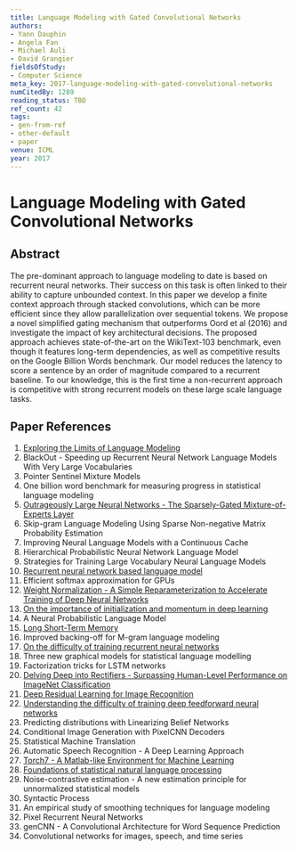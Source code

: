 ```yaml
---
title: Language Modeling with Gated Convolutional Networks
authors:
- Yann Dauphin
- Angela Fan
- Michael Auli
- David Grangier
fieldsOfStudy:
- Computer Science
meta_key: 2017-language-modeling-with-gated-convolutional-networks
numCitedBy: 1289
reading_status: TBD
ref_count: 42
tags:
- gen-from-ref
- other-default
- paper
venue: ICML
year: 2017
---
```


# Language Modeling with Gated Convolutional Networks

## Abstract

The pre-dominant approach to language modeling to date is based on recurrent neural networks. Their success on this task is often linked to their ability to capture unbounded context. In this paper we develop a finite context approach through stacked convolutions, which can be more efficient since they allow parallelization over sequential tokens. We propose a novel simplified gating mechanism that outperforms Oord et al (2016) and investigate the impact of key architectural decisions. The proposed approach achieves state-of-the-art on the WikiText-103 benchmark, even though it features long-term dependencies, as well as competitive results on the Google Billion Words benchmark. Our model reduces the latency to score a sentence by an order of magnitude compared to a recurrent baseline. To our knowledge, this is the first time a non-recurrent approach is competitive with strong recurrent models on these large scale language tasks.

## Paper References

1. [Exploring the Limits of Language Modeling](2016-exploring-the-limits-of-language-modeling)
2. BlackOut - Speeding up Recurrent Neural Network Language Models With Very Large Vocabularies
3. Pointer Sentinel Mixture Models
4. One billion word benchmark for measuring progress in statistical language modeling
5. [Outrageously Large Neural Networks - The Sparsely-Gated Mixture-of-Experts Layer](2017-outrageously-large-neural-networks-the-sparsely-gated-mixture-of-experts-layer)
6. Skip-gram Language Modeling Using Sparse Non-negative Matrix Probability Estimation
7. Improving Neural Language Models with a Continuous Cache
8. Hierarchical Probabilistic Neural Network Language Model
9. Strategies for Training Large Vocabulary Neural Language Models
10. [Recurrent neural network based language model](2010-recurrent-neural-network-based-language-model)
11. Efficient softmax approximation for GPUs
12. [Weight Normalization - A Simple Reparameterization to Accelerate Training of Deep Neural Networks](2016-weight-normalization-a-simple-reparameterization-to-accelerate-training-of-deep-neural-networks)
13. [On the importance of initialization and momentum in deep learning](2013-on-the-importance-of-initialization-and-momentum-in-deep-learning)
14. A Neural Probabilistic Language Model
15. [Long Short-Term Memory](1997-long-short-term-memory)
16. Improved backing-off for M-gram language modeling
17. [On the difficulty of training recurrent neural networks](2013-on-the-difficulty-of-training-recurrent-neural-networks)
18. Three new graphical models for statistical language modelling
19. Factorization tricks for LSTM networks
20. [Delving Deep into Rectifiers - Surpassing Human-Level Performance on ImageNet Classification](2015-delving-deep-into-rectifiers-surpassing-human-level-performance-on-imagenet-classification)
21. [Deep Residual Learning for Image Recognition](2016-deep-residual-learning-for-image-recognition)
22. [Understanding the difficulty of training deep feedforward neural networks](2010-understanding-the-difficulty-of-training-deep-feedforward-neural-networks)
23. Predicting distributions with Linearizing Belief Networks
24. Conditional Image Generation with PixelCNN Decoders
25. Statistical Machine Translation
26. Automatic Speech Recognition - A Deep Learning Approach
27. [Torch7 - A Matlab-like Environment for Machine Learning](2011-torch7-a-matlab-like-environment-for-machine-learning)
28. [Foundations of statistical natural language processing](2002-foundations-of-statistical-natural-language-processing)
29. Noise-contrastive estimation - A new estimation principle for unnormalized statistical models
30. Syntactic Process
31. An empirical study of smoothing techniques for language modeling
32. Pixel Recurrent Neural Networks
33. genCNN - A Convolutional Architecture for Word Sequence Prediction
34. Convolutional networks for images, speech, and time series
